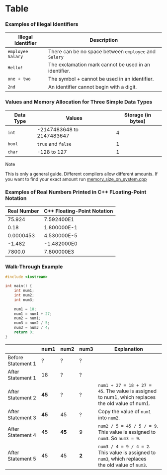 # Table



### Examples of Illegal Identifiers
| Illegal Identifier  | Description                                           |
|---------------------|-------------------------------------------------------|
| `employee` `Salary` | There can be no space between `employee` and `Salary` |
| `Hello!`            | The exclamation mark cannot be used in an identifier. |
| `one + two`         | The symbol + cannot be used in an identifier.         |
| `2nd`               | An identifier cannot begin with a digit.              |



### Values and Memory Allocation for Three Simple Data Types
| Data Type | Values                    | Storage (in bytes) |
|----------|---------------------------|--------------------|
| `int`    | -2147483648 to 2147483647 | 4                  |
| `bool`   | `true` and `false`        | 1                  |
| `char`    | -128 to         127       | 1                  |

> [!NOTE]
> This is only a general guide. Different compilers allow different amounts.
> If you want to find your exact amount run [memory_size_on_system.cpp](../Programs/memory_size_on_system.cpp)

### Examples of Real Numbers Printed in C++ FLoating-Point Notation
| Real Number | C++ Floating-Point Notation |
|-------------|-----------------------------|
| 75.924      | 7.592400E1                  |
| 0.18        | 1.800000E-1                 |
| 0.0000453   | 4.530000E-5                 |
| -1.482      | -1.482000E0                 |
| 7800.0      | 7.800000E3                  |


### Walk-Through Example

```c++
#include <iostream>

int main() {
    int num1;
    int num2;
    int num3;
    
    num1 = 18;
    num1 = num1 + 27;
    num2 = num1;
    num3 = num2 / 5;
    num3 = num3 / 4;
    return 0;
}
```

|                    | num1  | num2   | num3  | Explanation                                                                                            |
|--------------------|-------|--------|-------|--------------------------------------------------------------------------------------------------------|
| Before Statement 1 | ?     | ?      | ?     |                                                                                                        |
| After Statement 1  | 18    | ?      | ?     |                                                                                                        |
| After Statement 2  | **45** | ?      | ?     | `num1 + 27 = 18 + 27 = 45`. The value is assigned to num1, which replaces <br/> the old value of num1. |
| After Statement 3  | **45** | 45     | ?     | Copy the value of `num1` into `num2`.                                                                  |
| After Statement 4  | 45    | **45** | 9     | `num2 / 5 = 45 / 5 / = 9`. This value is assigned to `num3`. So `num3 = 9`.                            |
| After Statement 5  | 45    | 45     | **2** | `num3 / 4 = 9 / 4 = 2`. This value is assigned to `num3`, which replaces<br/> the old value of `num3`. ||
    